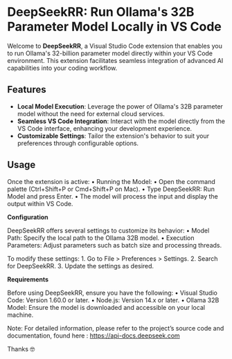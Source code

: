 # DeepSeekRR: Run Ollama's 32B Parameter Model Locally in VS Code

Welcome to **DeepSeekRR**, a Visual Studio Code extension that enables you to run Ollama's 32-billion parameter model directly within your VS Code environment. This extension facilitates seamless integration of advanced AI capabilities into your coding workflow.

## Features

- **Local Model Execution**: Leverage the power of Ollama's 32B parameter model without the need for external cloud services.
- **Seamless VS Code Integration**: Interact with the model directly from the VS Code interface, enhancing your development experience.
- **Customizable Settings**: Tailor the extension's behavior to suit your preferences through configurable options.

## Usage

Once the extension is active:
	•	Running the Model:
	•	Open the command palette (Ctrl+Shift+P or Cmd+Shift+P on Mac).
	•	Type DeepSeekRR: Run Model and press Enter.
	•	The model will process the input and display the output within VS Code.

**Configuration**

DeepSeekRR offers several settings to customize its behavior:
	•	Model Path: Specify the local path to the Ollama 32B model.
	•	Execution Parameters: Adjust parameters such as batch size and processing threads.

To modify these settings:
	1.	Go to File > Preferences > Settings.
	2.	Search for DeepSeekRR.
	3.	Update the settings as desired.

**Requirements**

Before using DeepSeekRR, ensure you have the following:
	•	Visual Studio Code: Version 1.60.0 or later.
	•	Node.js: Version 14.x or later.
	•	Ollama 32B Model: Ensure the model is downloaded and accessible on your local machine.

Note: For detailed information, please refer to the project’s source code and documentation, found here : https://api-docs.deepseek.com


Thanks 🤓
